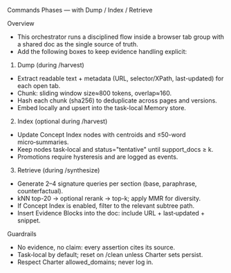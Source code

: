 Commands Phases — with Dump / Index / Retrieve

Overview
- This orchestrator runs a disciplined flow inside a browser tab group with a shared doc as the single source of truth.
- Add the following boxes to keep evidence handling explicit:

1) Dump (during /harvest)
- Extract readable text + metadata (URL, selector/XPath, last-updated) for each open tab.
- Chunk: sliding window size≈800 tokens, overlap≈160.
- Hash each chunk (sha256) to deduplicate across pages and versions.
- Embed locally and upsert into the task-local Memory store.

2) Index (optional during /harvest)
- Update Concept Index nodes with centroids and ≤50-word micro‑summaries.
- Keep nodes task‑local and status="tentative" until support_docs ≥ k.
- Promotions require hysteresis and are logged as events.

3) Retrieve (during /synthesize)
- Generate 2–4 signature queries per section (base, paraphrase, counterfactual).
- kNN top-20 → optional rerank → top-k; apply MMR for diversity.
- If Concept Index is enabled, filter to the relevant subtree path.
- Insert Evidence Blocks into the doc: include URL + last‑updated + snippet.

Guardrails
- No evidence, no claim: every assertion cites its source.
- Task‑local by default; reset on /clean unless Charter sets persist.
- Respect Charter allowed_domains; never log in.

